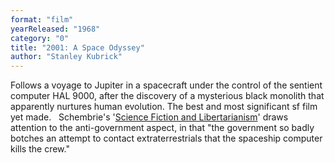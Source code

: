 ```yaml
---
format: "film"
yearReleased: "1968"
category: "0"
title: "2001: A Space Odyssey"
author: "Stanley Kubrick"
---
```

Follows a voyage to Jupiter in a spacecraft under the  control of the sentient computer HAL 9000, after the discovery of a mysterious  black monolith that apparently nurtures human evolution. The best and most  significant sf film yet made.
 
Schembrie's '<a href="https://www.lewrockwell.com/2009/05/joe-schembrie/expect-a-libertarian-future/">Science  Fiction and Libertarianism</a>' draws attention to the anti-government aspect,  in that "the government so badly botches an attempt to contact extraterrestrials  that the spaceship computer kills the crew."
 
 